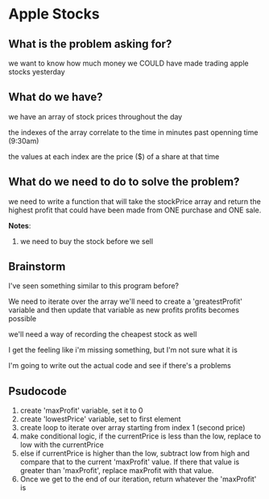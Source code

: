 # Apple Stocks

## What is the problem asking for?

we want to know how much money we COULD have made trading apple stocks yesterday

## What do we have?

we have an array of stock prices throughout the day

the indexes of the array correlate to the time in minutes past openning time (9:30am)

the values at each index are the price ($) of a share at that time

## What do we need to do to solve the problem?

we need to write a function that will take the stockPrice array and return the highest profit that could have been made from ONE purchase and ONE sale.

**Notes**:

1. we need to buy the stock before we sell

## Brainstorm

I've seen something similar to this program before?

We need to iterate over the array
we'll need to create a 'greatestProfit' variable and then update that variable as new profits profits becomes possible

we'll need a way of recording the cheapest stock as well

I get the feeling like i'm missing something, but I'm not sure what it is

I'm going to write out the actual code and see if there's a problems

## Psudocode

1. create 'maxProfit' variable, set it to 0
2. create 'lowestPrice' variable, set to first element
3. create loop to iterate over array starting from index 1 (second price)
4. make conditional logic, if the currentPrice is less than the low, replace to low with the currentPrice
5. else if currentPrice is higher than the low, subtract low from high and compare that to the current 'maxProfit' value. If there that value is greater than 'maxProfit', replace maxProfit with that value.
6. Once we get to the end of our iteration, return whatever the 'maxProfit' is
